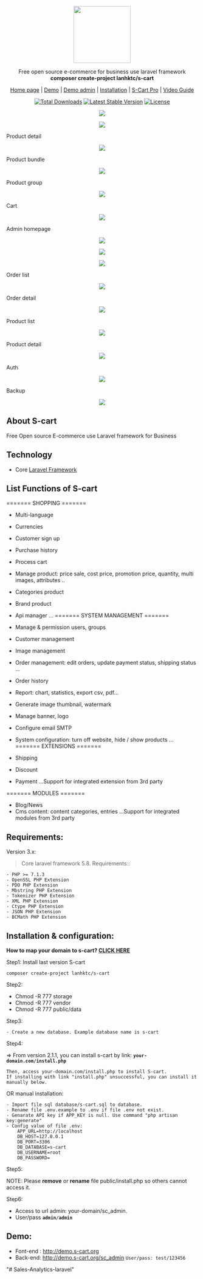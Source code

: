 <p align="center">
    <img src="https://s-cart.org/logo.png" width="150">
</p>
<p align="center">Free open source e-commerce for business use laravel framework<br>
<b>composer create-project lanhktc/s-cart</b></p>
<p align="center">
 <a href="https://s-cart.org">Home page</a> | <a href="https://demo.s-cart.org">Demo</a> | <a href="https://demo.s-cart.org/sc_admin">Demo admin</a> | <a href="https://s-cart.org/installation.html">Installation</a> | <a href="https://s-cart.org/pro.html">S-Cart Pro</a> | <a href="https://s-cart.org/video-guide.html">Video Guide</a>
</p>
<p align="center">
<a href="https://packagist.org/packages/lanhktc/s-cart"><img src="https://poser.pugx.org/lanhktc/s-cart/d/total.svg" alt="Total Downloads"></a>
<a href="https://packagist.org/packages/lanhktc/s-cart"><img src="https://poser.pugx.org/lanhktc/s-cart/v/stable.svg" alt="Latest Stable Version"></a>
<a href="https://packagist.org/packages/lanhktc/s-cart"><img src="https://poser.pugx.org/lanhktc/s-cart/license.svg" alt="License"></a>
</p>
<p align="center"><img src="https://s-cart.org/images/screen/v3x/home-1.jpg"></p>
<p align="center"><img src="https://s-cart.org/images/screen/v3x/home-2.jpg"></p>
Product detail
<p align="center"><img src="https://s-cart.org/images/screen/v3x/detail-1.jpg"></p>
Product bundle
<p align="center"><img src="https://s-cart.org/images/screen/v3x/detail-bundle.jpg"></p>
Product group
<p align="center"><img src="https://s-cart.org/images/screen/v3x/detail-group.jpg"></p>
Cart
<p align="center"><img src="https://s-cart.org/images/screen/v3x/cart.jpg"></p>
Admin homepage
<p align="center"><img src="https://s-cart.org/images/screen/v3x/admin-home.jpg"></p>
<p align="center"><img src="https://s-cart.org/images/screen/v3x/admin-home-1.jpg"></p>
<p align="center"><img src="https://s-cart.org/images/screen/v3x/admin-home-2.jpg"></p>
Order list
<p align="center"><img src="https://s-cart.org/images/screen/v3x/order-list.jpg"></p>
Order detail
<p align="center"><img src="https://s-cart.org/images/screen/v3x/order-detail.jpg"></p>
Product list
<p align="center"><img src="https://s-cart.org/images/screen/v3x/product-list.jpg"></p>
Product detail
<p align="center"><img src="https://s-cart.org/images/screen/v3x/product-detail.jpg"></p>
Auth
<p align="center"><img src="https://s-cart.org/images/screen/v3x/auth.jpg"></p>
Backup
<p align="center"><img src="https://s-cart.org/images/screen/v3x/backup.jpg"></p>



## About S-cart
Free Open source E-commerce use Laravel framework for Business

## Technology
- Core <a href="https://laravel.com">Laravel Framework</a>

## List Functions of S-cart

======= SHOPPING =======

- Multi-language
- Currencies
- Customer sign up
- Purchase history
- Process cart
- Manage product: price sale, cost price, promotion price, quantity, multi images, attributes ..
- Categories product
- Brand product
- Api manager
...
======= SYSTEM MANAGEMENT =======

- Manage & permission users, groups
- Customer management
- Image management
- Order management: edit orders, update payment status, shipping status ...
- Order history
- Report:  chart, statistics, export csv, pdf...
- Generate image thumbnail, watermark
- Manage banner, logo
- Configure email SMTP
- System configuration: turn off website, hide / show products
...
======= EXTENSIONS =======

- Shipping
- Discount
- Payment
...Support for integrated extension from 3rd party

======= MODULES =======

- Blog/News
- Cms content: content categories, entries
...Support for integrated modules from 3rd party


## Requirements:

Version 3.x:

> Core laravel framework 5.8. Requirements::

```
- PHP >= 7.1.3
- OpenSSL PHP Extension
- PDO PHP Extension
- Mbstring PHP Extension
- Tokenizer PHP Extension
- XML PHP Extension
- Ctype PHP Extension
- JSON PHP Extension
- BCMath PHP Extension
```

## Installation & configuration:

<b>How to map your domain to s-cart? <a href="https://s-cart.org/installation.html">CLICK HERE</a></b>

Step1: Install last version S-cart
```
composer create-project lanhktc/s-cart
```
Step2:
- Chmod -R 777 storage
- Chmod -R 777 vendor
- Chmod -R 777 public/data

Step3:
```
- Create a new database. Example database name is s-cart
```

Step4:

=> From version 2.1.1, you can install s-cart by link: <code><b>your-domain.com/install.php</b></code>

```
Then, access your-domain.com/install.php to install S-cart.
If installing with link "install.php" unsuccessful, you can install it manually below.
```
OR manual installation:
```
- Import file sql database/s-cart.sql to database.
- Rename file .env.example to .env if file .env not exist.
- Genarate API key if APP_KEY is null. Use command "php artisan key:generate"
- Config value of file .env:
    APP_URL=http://localhost
    DB_HOST=127.0.0.1
    DB_PORT=3306
    DB_DATABASE=s-cart
    DB_USERNAME=root
    DB_PASSWORD=
```

Step5:

NOTE: Please <b>remove</b> or <b>rename</b> file public/install.php so others cannot access it.

Step6:
- Access to url admin: your-domain/sc_admin.
- User/pass <code><b>admin</b>/<b>admin</b></code>

## Demo:

- Font-end : http://demo.s-cart.org
- Back-end: http://demo.s-cart.org/sc_admin   <code>User/pass: test/123456</code>

"# Sales-Analytics-laravel" 
